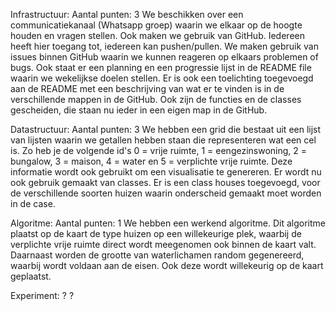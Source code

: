 Infrastructuur:
Aantal punten: 3
We beschikken over een communicatiekanaal (Whatsapp groep) waarin we elkaar op de hoogte houden en vragen stellen.
Ook maken we gebruik van GitHub. Iedereen heeft hier toegang tot, iedereen kan pushen/pullen. We maken gebruik van issues 
binnen GitHub waarin we kunnen reageren op elkaars problemen of bugs. Ook staat er een planning en een progressie lijst in de README file waarin we wekelijkse doelen stellen. Er is ook een toelichting toegevoegd aan de README met een beschrijving van wat er te vinden is in de verschillende mappen in de GitHub. Ook zijn de functies en de classes gescheiden, die staan nu ieder in een eigen map in de GitHub.


Datastructuur:
Aantal punten: 3
We hebben een grid die bestaat uit een lijst van lijsten waarin we getallen hebben staan die representeren wat een cel is.
Zo heb je de volgende id's 0 = vrije ruimte, 1 = eengezinswoning, 2 = bungalow, 3 = maison, 4 = water en 5 = verplichte vrije ruimte. Deze informatie wordt ook gebruikt om een visualisatie te genereren. Er wordt nu ook gebruik gemaakt van classes. Er is een class houses toegevoegd, voor de verschillende soorten huizen waarin onderscheid gemaakt moet worden in de case.

Algoritme:
Aantal punten: 1
We hebben een werkend algoritme. Dit algoritme plaatst op de kaart de type huizen op een willekeurige plek, waarbij de verplichte vrije ruimte direct wordt meegenomen ook binnen de kaart valt. Daarnaast worden de grootte van waterlichamen random gegenereerd, waarbij wordt voldaan aan de eisen. Ook deze wordt willekeurig op de kaart geplaatst.

Experiment: ?
?
